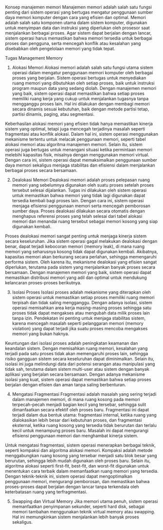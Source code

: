Konsep manajemen memori
Manajemen memori adalah salah satu fungsi penting dari sistem operasi yang bertugas mengatur penggunaan 
sumber daya memori komputer dengan cara yang efisien dan optimal. Memori adalah salah satu komponen utama dalam sistem komputer, digunakan untuk menyimpan data dan instruksi yang diperlukan oleh prosesor saat menjalankan berbagai proses. Agar sistem dapat berjalan dengan lancar, sistem operasi harus memastikan bahwa memori tersedia untuk berbagai proses dan pengguna, serta mencegah konflik atau kesalahan yang disebabkan oleh pengelolaan memori yang tidak tepat.

Tugas Management Memory
1. Alokasi Memori
Alokasi memori adalah salah satu fungsi utama sistem operasi dalam mengatur penggunaan memori komputer oleh berbagai proses yang berjalan. Sistem operasi bertugas untuk menyediakan ruang memori yang dibutuhkan oleh setiap proses, baik untuk instruksi program maupun data yang sedang diolah. Dengan manajemen memori yang baik, sistem operasi dapat memastikan bahwa setiap proses memiliki ruang kerja yang cukup untuk menjalankan tugasnya tanpa mengganggu proses lain. Hal ini dilakukan dengan membagi memori secara dinamis sesuai kebutuhan, baik dengan metode partisi tetap, partisi dinamis, paging, atau segmentasi.

Keberhasilan alokasi memori yang efisien tidak hanya memastikan kinerja sistem yang optimal, tetapi juga mencegah terjadinya masalah seperti fragmentasi atau konflik alokasi. Dalam hal ini, sistem operasi menggunakan mekanisme tertentu untuk melacak penggunaan memori, seperti tabel alokasi memori atau algoritma manajemen memori. Selain itu, sistem operasi juga bertugas untuk menangani situasi ketika permintaan memori melebihi kapasitas fisik, misalnya dengan menggunakan memori virtual. Dengan cara ini, sistem operasi dapat memaksimalkan penggunaan sumber daya memori sekaligus menjaga stabilitas dan efisiensi dalam menjalankan berbagai proses secara bersamaan.

2. Dealokasi Memori
Dealokasi memori adalah proses pelepasan ruang memori yang sebelumnya digunakan oleh suatu proses setelah proses tersebut selesai dijalankan. Tugas ini dilakukan oleh sistem operasi untuk memastikan bahwa memori yang tidak lagi digunakan dapat tersedia kembali bagi proses lain. Dengan cara ini, sistem operasi menjaga efisiensi penggunaan memori serta mencegah pemborosan sumber daya. Proses dealokasi dilakukan secara otomatis dengan menghapus referensi proses yang telah selesai dari tabel alokasi memori dan menandai ruang tersebut sebagai memori kosong yang siap digunakan kembali.

Proses dealokasi memori sangat penting untuk menjaga kinerja sistem secara keseluruhan. Jika sistem operasi gagal melakukan dealokasi dengan benar, dapat terjadi kebocoran memori (memory leak), di mana ruang memori yang seharusnya kosong tidak dapat digunakan kembali. Akibatnya, kapasitas memori akan berkurang secara perlahan, sehingga memengaruhi performa sistem. Oleh karena itu, mekanisme dealokasi yang efisien sangat diperlukan, terutama pada sistem yang menjalankan banyak proses secara bersamaan. Dengan manajemen memori yang baik, sistem operasi dapat memastikan distribusi memori yang adil dan optimal untuk mendukung kelancaran proses-proses berikutnya.

3. Isolasi Proses
Isolasi proses adalah mekanisme yang diterapkan oleh sistem operasi untuk memastikan setiap proses memiliki ruang memori terpisah dan tidak saling mengganggu. Dengan adanya isolasi, sistem operasi memisahkan area kerja masing-masing proses sehingga satu proses tidak dapat mengakses atau mengubah data milik proses lain tanpa izin. Pendekatan ini penting untuk menjaga stabilitas sistem, karena mencegah masalah seperti pelanggaran memori (memory violation) yang dapat terjadi jika suatu proses mencoba mengakses memori yang bukan haknya.

Keuntungan dari isolasi proses adalah peningkatan keamanan dan keandalan sistem. Dengan memisahkan ruang memori, kesalahan yang terjadi pada satu proses tidak akan memengaruhi proses lain, sehingga risiko gangguan sistem secara keseluruhan dapat diminimalkan. Selain itu, isolasi ini juga melindungi data dari potensi serangan atau manipulasi yang tidak sah, terutama dalam sistem multi-user atau sistem dengan banyak aplikasi yang berjalan secara bersamaan. Dengan adanya mekanisme isolasi yang kuat, sistem operasi dapat memastikan bahwa setiap proses berjalan dengan efisien dan aman tanpa saling berbenturan.

4. Mengatasi Fragmentasi
Fragmentasi adalah masalah yang sering terjadi dalam manajemen memori, di mana ruang kosong pada memori terpecah-pecah menjadi bagian kecil yang tersebar, sehingga sulit dimanfaatkan secara efektif oleh proses baru. Fragmentasi ini dapat terjadi dalam dua bentuk utama: fragmentasi internal, ketika ruang yang dialokasikan lebih besar dari kebutuhan proses, dan fragmentasi eksternal, ketika ruang kosong yang tersedia tidak berurutan dan terlalu kecil untuk menampung proses baru. Masalah ini dapat mengurangi efisiensi penggunaan memori dan menghambat kinerja sistem.

Untuk mengatasi fragmentasi, sistem operasi menerapkan berbagai teknik, seperti kompaksi dan algoritma alokasi memori. Kompaksi adalah metode menggabungkan ruang kosong yang tersebar menjadi satu blok besar yang berurutan, sehingga lebih mudah digunakan oleh proses baru. Selain itu, algoritma alokasi seperti first-fit, best-fit, dan worst-fit digunakan untuk menentukan cara terbaik dalam memanfaatkan ruang memori yang tersedia. Dengan teknik-teknik ini, sistem operasi dapat mengoptimalkan penggunaan memori, mengurangi pemborosan, dan memastikan bahwa proses-proses dapat berjalan dengan lancar tanpa terkendala oleh keterbatasan ruang yang terfragmentasi.

5. Swapping dan Virtual Memory
Jika memori utama penuh, sistem operasi memanfaatkan penyimpanan sekunder, seperti hard disk, sebagai memori tambahan menggunakan teknik virtual memory atau swapping. Hal ini memungkinkan sistem menjalankan lebih banyak proses sekaligus.